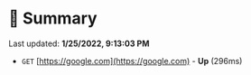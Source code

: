 # 📖 Summary
Last updated: **1/25/2022, 9:13:03 PM**

- `GET` [https://google.com](https://google.com) - **Up** (296ms)
